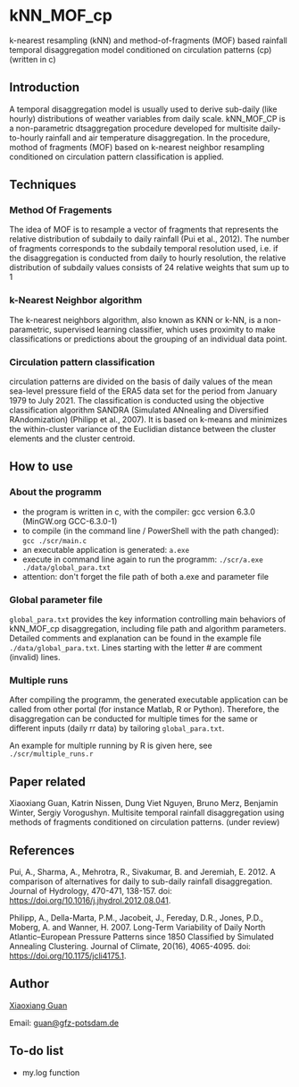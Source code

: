# kNN_MOF_cp
k-nearest resampling (kNN) and method-of-fragments (MOF) based rainfall temporal disaggregation model conditioned on circulation patterns (cp) (written in c)

## Introduction
A temporal disaggregation model is usually used to derive sub-daily (like hourly) distributions of weather variables from daily scale. kNN_MOF_CP is a non-parametric dtsaggregation procedure developed for multisite daily-to-hourly rainfall and air temperature disaggregation. In the procedure, mothod of fragments (MOF) based on k-nearest neighbor resampling conditioned on circulation pattern classification is applied. 
## Techniques
### Method Of Fragements
The idea of MOF is to resample a vector of fragments that represents the relative distribution of subdaily to daily rainfall (Pui et al., 2012). The number of fragments corresponds to the subdaily temporal resolution used, i.e. if the disaggregation is conducted from daily to hourly resolution, the relative distribution of subdaily values consists of 24 relative weights that sum up to 1
### k-Nearest Neighbor algorithm
The k-nearest neighbors algorithm, also known as KNN or k-NN, is a non-parametric, supervised learning classifier, which uses proximity to make classifications or predictions about the grouping of an individual data point.
### Circulation pattern classification
circulation patterns are divided on the basis of daily values of the mean sea-level pressure field of the ERA5 data set for the period from January 1979 to July 2021. 
The classification is conducted using the objective classification algorithm SANDRA (Simulated ANnealing and Diversified RAndomization) (Philipp et al., 2007). It is based on k-means and minimizes the within-cluster variance of the Euclidian distance between the cluster elements and the cluster centroid. 
## How to use
### About the programm
- the program is written in c, with the compiler: gcc version 6.3.0 (MinGW.org GCC-6.3.0-1)
- to compile (in the command line / PowerShell with the path changed): `gcc ./scr/main.c`
- an executable application is generated: `a.exe`
- execute in command line again to run the programm: `./scr/a.exe ./data/global_para.txt`
- attention: don't forget the file path of both a.exe and parameter file
### Global parameter file
`global_para.txt` provides the key information controlling main behaviors of kNN_MOF_cp disaggregation, including file path and algorithm parameters.
Detailed comments and explanation can be found in the example file `./data/global_para.txt`.
Lines starting with the letter # are comment (invalid) lines.

### Multiple runs
After compiling the programm, the generated executable application can be called from other portal (for instance Matlab, R or Python). Therefore, the disaggregation can be conducted for multiple times for the same or different inputs (daily rr data) by tailoring  `global_para.txt`.

An example for multiple running by R is given here, see `./scr/multiple_runs.r`

## Paper related
Xiaoxiang Guan, Katrin Nissen, Dung Viet Nguyen, Bruno Merz, Benjamin Winter, Sergiy Vorogushyn. Multisite temporal rainfall disaggregation using methods of fragments conditioned on circulation patterns. (under review)

## References
Pui, A., Sharma, A., Mehrotra, R., Sivakumar, B. and Jeremiah, E.  2012.  A comparison of alternatives for daily to sub-daily rainfall disaggregation. Journal of Hydrology, 470-471, 138-157. doi: https://doi.org/10.1016/j.jhydrol.2012.08.041.

Philipp, A., Della-Marta, P.M., Jacobeit, J., Fereday, D.R., Jones, P.D., Moberg, A. and Wanner, H.  2007.  Long-Term Variability of Daily North Atlantic–European Pressure Patterns since 1850 Classified by Simulated Annealing Clustering. Journal of Climate, 20(16), 4065-4095. doi: https://doi.org/10.1175/jcli4175.1.

## Author
[Xiaoxiang Guan](https://www.gfz-potsdam.de/staff/guan.xiaoxiang/sec44)

Email: guan@gfz-potsdam.de
## To-do list
- my.log function 

